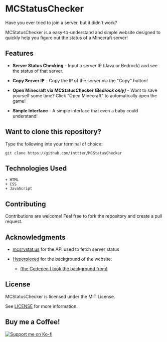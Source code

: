 # MCStatusChecker

Have you ever tried to join a server, but it didn't work?

MCStatusChecker is a easy-to-understand and simple website designed to quickly help you figure out the status of a Minecraft server!

## Features

- **Server Status Checking** - Input a server IP (Java or Bedrock) and see the status of that server.

- **Copy Server IP** - Copy the IP of the server via the "Copy" button!

- **Open Minecraft via MCStatusChecker *(Bedrock only)*** - Want to save yourself some time? Click "Open Minecraft" to automatically open the game!

- **Simple Interface** - A simple interface that even a baby could understand!

## Want to clone this repository?

Type the following into your terminal of choice:

    git clone https://github.com/inttter/MCStatusChecker

## Technologies Used

    + HTML
    + CSS
    + JavaScript

## Contributing

Contributions are welcome! Feel free to fork the repository and create a pull request.

## Acknowledgments

  + [mcsrvstat.us](https://api.mcsrvstat.us) for the API used to fetch server status

+ [Hyperplexed](https://www.youtube.com/@Hyperplexed) for the background of the website: 
    -  [(the Codepen I took the background from)](https://codepen.io/Hyperplexed/pen/OJdpEME)

## License 

MCStatusChecker is licensed under the MIT License. 

See [LICENSE](LICENSE) for more information.

## Buy me a Coffee! 

[![Support me on Ko-fi](https://img.shields.io/badge/Support%20me%20on-Ko--fi-FF5E5B?style=flat-square&logo=ko-fi&logoColor=white)](https://ko-fi.com/intter)
